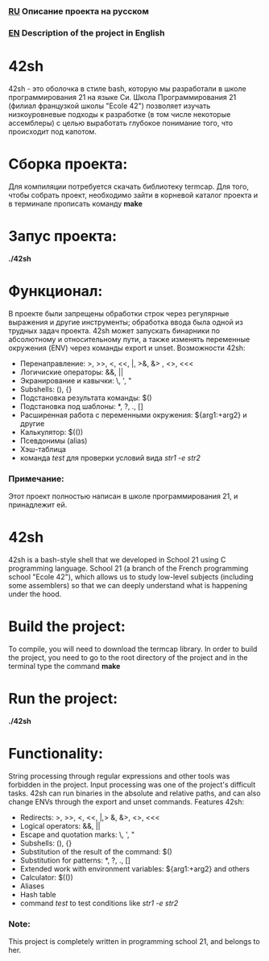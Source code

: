 ### [RU][1] Описание проекта на русском
[1]: https://github.com/udraugr/42sh#42sh "RU"
### [EN][2] Description of the project in English
[2]: https://github.com/udraugr/42sh#42sh-1 "EN"

# 42sh
42sh - это оболочка в стиле bash, которую мы разработали в школе программирования 21 на языке Cи. Школа Программирования 21 (филиал французкой школы "Ecole 42") позволяет изучать низкоуровневые подходы к разработке (в том числе некоторые ассемблеры) с целью выработать глубокое понимание того, что происходит под капотом.

# Сборка проекта:
Для компиляции потребуется скачать библиотеку termcap. 
Для того, чтобы собрать проект, необходимо зайти в корневой каталог проекта и в терминале прописать команду **make**

# Запус проекта:
**./42sh**

# Функционал:
В проекте были запрещены обработки строк через регулярные выражения и другие инструменты; обработка ввода была одной из трудных задач проекта. 42sh может запускать бинарники по абсолютному и относительному пути, а также изменять переменные окружения (ENV) через команды export и unset.
Возможности 42sh:
* Перенаправление: >, >>, <, <<, |, >&, &> , <>, <<<
* Логичиские операторы: &&, ||
* Экранирование и кавычки: \\, ', "
* Subshells: (), {}
* Подстановка результата команды: $()
* Подстановка под шаблоны: *, ?, ., []
* Расширенная работа с переменными окружения: ${arg1:+arg2} и другие
* Калькулятор: $(())
* Псевдонимы (alias)
* Хэш-таблица
* команда *test* для проверки условий вида *str1 -e str2* 

### Примечание:
Этот проект полностью написан в школе программирования 21, и принадлежит ей.


# 42sh
42sh is a bash-style shell that we developed in School 21 using C programming language. School 21 (a branch of the French programming school "Ecole 42"), which allows us to study low-level subjects (including some assemblers) so that we can deeply understand what is happening under the hood.

# Build the project:
To compile, you will need to download the termcap library.
In order to build the project, you need to go to the root directory of the project and in the terminal type the command **make**

# Run the project:
**./42sh**

# Functionality:
String processing through regular expressions and other tools was forbidden in the project. Input processing was one of the project's difficult tasks. 42sh can run binaries in the absolute and relative paths, and can also change ENVs through the export and unset commands.
Features 42sh:
* Redirects: >, >>, <, <<, |,> &, &>, <>, <<<
* Logical operators: &&, ||
* Escape and quotation marks: \\, ', "
* Subshells: (), {}
* Substitution of the result of the command: $()
* Substitution for patterns: *, ?, ., []
* Extended work with environment variables: ${arg1:+arg2} and others
* Calculator: $(())
* Aliases
* Hash table
* command *test* to test conditions like *str1 -e str2*

### Note:
This project is completely written in programming school 21, and belongs to her.

